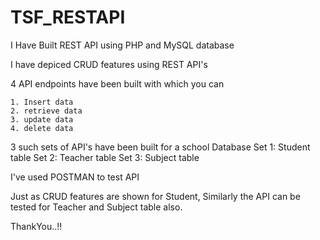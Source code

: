 # TSF_RESTAPI


I Have Built REST API using PHP and MySQL database

I have depiced CRUD features using REST API's

4 API endpoints have been built with which you can
	
	1. Insert data
	2. retrieve data
	3. update data
	4. delete data

3 such sets of API's have been built for a school Database
	Set 1: Student table
	Set 2: Teacher table
	Set 3: Subject table
	
I've used POSTMAN to test API

Just as CRUD features are shown for Student, Similarly the API can be tested for Teacher and Subject table also.

ThankYou..!!
 
